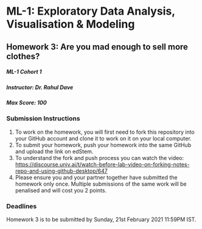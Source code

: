 # ML-1: Exploratory Data Analysis, Visualisation & Modeling

## Homework 3: Are you mad enough to sell more clothes?

##### ML-1 Cohort 1
##### Instructor: Dr. Rahul Dave
##### Max Score: 100

### Submission Instructions
1. To work on the homework, you will first need to fork this repository into your GitHub account and clone it to work on it on your local computer.
2. To submit your homework, push your homework into the same GitHub and upload the link on edStem.
3. To understand the fork and push process you can watch the video: https://discourse.univ.ai/t/watch-before-lab-video-on-forking-notes-repo-and-using-github-desktop/647
4. Please ensure you and your partner together have submitted the homework only once. Multiple submissions of the same work will be penalised and will cost you 2 points.

### Deadlines
Homework 3 is to be submitted by Sunday, 21st February 2021 11:59PM IST.
